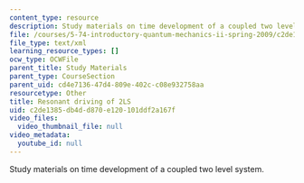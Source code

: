 ```yaml
---
content_type: resource
description: Study materials on time development of a coupled two level system.
file: /courses/5-74-introductory-quantum-mechanics-ii-spring-2009/c2de1385db4dd870e120101ddf2a167f_MIT5_74s09_study02.xmcd
file_type: text/xml
learning_resource_types: []
ocw_type: OCWFile
parent_title: Study Materials
parent_type: CourseSection
parent_uid: cd4e7136-47d4-809e-402c-c08e932758aa
resourcetype: Other
title: Resonant driving of 2LS
uid: c2de1385-db4d-d870-e120-101ddf2a167f
video_files:
  video_thumbnail_file: null
video_metadata:
  youtube_id: null
---
```

Study materials on time development of a coupled two level system.